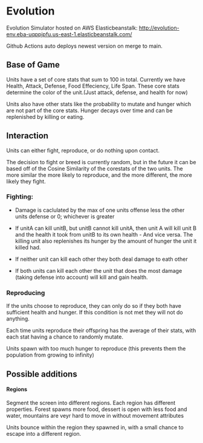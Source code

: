 # Evolution

Evolution Simulator hosted on AWS Elasticbeanstalk: http://evolution-env.eba-uqppjpfu.us-east-1.elasticbeanstalk.com/

Github Actions auto deploys newest version on merge to main. 

## Base of Game

Units have a set of core stats that sum to 100 in total. Currently we have Health, Attack, Defense, Food Effeciency, Life Span. These core stats determine the color of the unit.(Just attack, defense, and health for now)

Units also have other stats like the probability to mutate and hunger which are not part of the core stats. Hunger decays over time and can be replenished by killing or eating.

## Interaction

Units can either fight, reproduce, or do nothing upon contact.

The decision to fight or breed is currently random, but in the future it can be based off of the Cosine Similarity of the corestats of the two units. The more similar the more likely to reproduce, and the more different, the more likely they fight.

### Fighting:

- Damage is caclulated by the max of one units offense less the other units defense or 0; whichever is greater

- If unitA can kill unitB, but unitB cannot kill unitA, then unit A will kill unit B and the health it took from unitB to its own health - And vice versa. The killing unit also replenishes its hunger by the amount of hunger the unit it killed had.

- If neither unit can kill each other they both deal damage to eath other

- If both units can kill each other the unit that does the most damage (taking defense into account) will kill and gain health.

### Reproducing

If the units choose to reproduce, they can only do so if they both have sufficient health and hunger. If this condition is not met they will not do anything. 

Each time units reproduce their offspring has the average of their stats, with each stat having a chance to randomly mutate.

Units spawn with too much hunger to reproduce (this prevents them the population from growing to infinity)

## Possible additions

#### Regions

Segment the screen into different regions. Each region has different properties. Forest spawns more food, dessert is open with less food and water, mountains are veyr hard to move in without movement attributes

Units bounce within the region they spawned in, with a small chance to escape into a different region.
